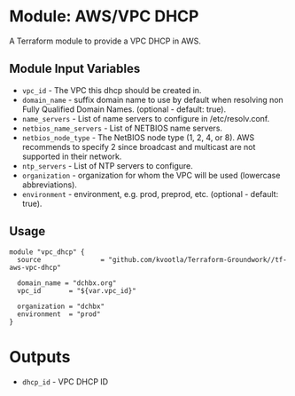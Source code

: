Module: AWS/VPC DHCP
====================

A Terraform module to provide a VPC DHCP in AWS.


Module Input Variables
----------------------

- `vpc_id` - The VPC this dhcp should be created in.
- `domain_name` - suffix domain name to use by default when resolving non Fully Qualified Domain Names. (optional - default: true).
- `name_servers` - List of name servers to configure in /etc/resolv.conf.
- `netbios_name_servers` - List of NETBIOS name servers.
- `netbios_node_type` - The NetBIOS node type (1, 2, 4, or 8). AWS recommends to specify 2 since broadcast and multicast are not supported in their network.
- `ntp_servers` -  List of NTP servers to configure.
- `organization` - organization for whom the VPC will be used (lowercase abbreviations).
- `environment` - environment, e.g. prod, preprod, etc. (optional - default: true).

Usage
-----

```hcl
module "vpc_dhcp" {
  source               = "github.com/kvootla/Terraform-Groundwork//tf-aws-vpc-dhcp"

  domain_name = "dchbx.org"
  vpc_id       = "${var.vpc_id}"
 
  organization = "dchbx"
  environment  = "prod"
}
```

Outputs
=======

 - `dhcp_id` - VPC DHCP ID


